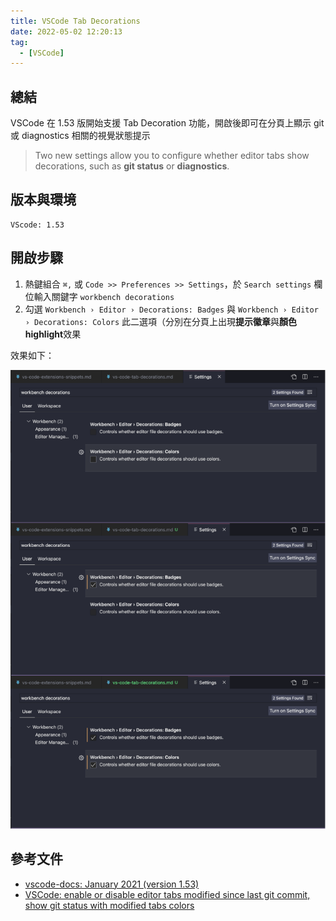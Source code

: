 ```yaml
---
title: VSCode Tab Decorations
date: 2022-05-02 12:20:13
tag:
  - [VSCode]
---
```


## 總結

VSCode 在 1.53 版開始支援 Tab Decoration 功能，開啟後即可在分頁上顯示 git 或 diagnostics 相關的視覺狀態提示

> Two new settings allow you to configure whether editor tabs show decorations, such as **git status** or **diagnostics**.

## 版本與環境

```
VScode: 1.53
```

## 開啟步驟

1. 熱鍵組合 `⌘,` 或 `Code >> Preferences >> Settings`，於 `Search settings` 欄位輸入關鍵字 `workbench decorations`
1. 勾選 `Workbench › Editor › Decorations: Badges` 與 `Workbench › Editor › Decorations: Colors` 此二選項（分別在分頁上出現**提示徽章**與**顏色 highlight**效果

效果如下：

![demo](/2022/vs-code-tab-decorations/demo.png)

## 參考文件

- [vscode-docs: January 2021 (version 1.53)](https://github.com/microsoft/vscode-docs/blob/vnext/release-notes/v1_53.md#tab-decorations)
- [VSCode: enable or disable editor tabs modified since last git commit, show git status with modified tabs colors](https://stackoverflow.com/questions/58377383/vscode-enable-or-disable-editor-tabs-modified-since-last-git-commit-show-git-s)
